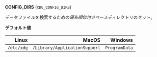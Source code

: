 **CONFIG_DIRS** (`XDG_CONFIG_DIRS`)

データファイルを検索するための*優先順位付き*ベースディレクトリのセット。

**デフォルト値**

|      Linux |                         MacOS |       Windows |
| ----------:| -----------------------------:| -------------:|
| `/etc/xdg` | `/Library/ApplicationSupport` | `ProgramData` |

